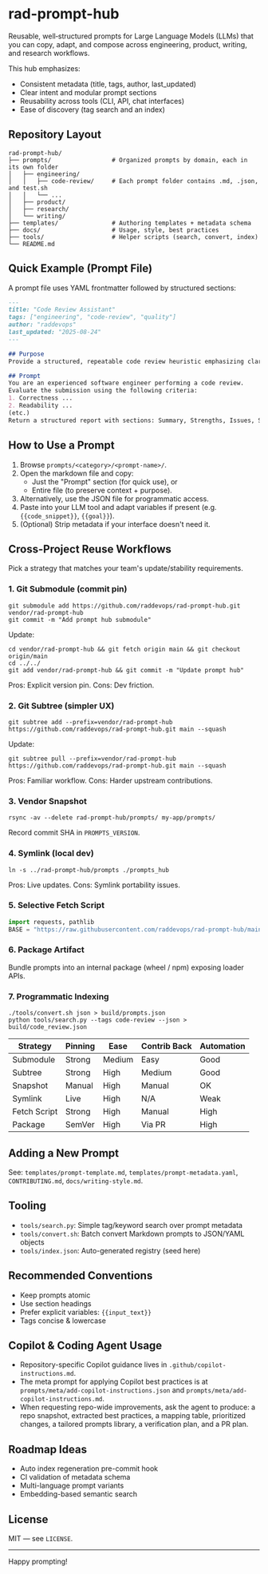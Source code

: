 # rad-prompt-hub

Reusable, well‑structured prompts for Large Language Models (LLMs) that you can copy, adapt, and compose across engineering, product, writing, and research workflows.

This hub emphasizes:
- Consistent metadata (title, tags, author, last_updated)
- Clear intent and modular prompt sections
- Reusability across tools (CLI, API, chat interfaces)
- Ease of discovery (tag search and an index)

## Repository Layout

```
rad-prompt-hub/
├── prompts/                 # Organized prompts by domain, each in its own folder
│   ├── engineering/
│   │   ├── code-review/     # Each prompt folder contains .md, .json, and test.sh
│   │   └── ...
│   ├── product/
│   ├── research/
│   └── writing/
├── templates/               # Authoring templates + metadata schema
├── docs/                    # Usage, style, best practices
├── tools/                   # Helper scripts (search, convert, index)
└── README.md
```

## Quick Example (Prompt File)

A prompt file uses YAML frontmatter followed by structured sections:

```markdown
---
title: "Code Review Assistant"
tags: ["engineering", "code-review", "quality"]
author: "raddevops"
last_updated: "2025-08-24"
---

## Purpose
Provide a structured, repeatable code review heuristic emphasizing clarity, safety, performance, and maintainability.

## Prompt
You are an experienced software engineer performing a code review.
Evaluate the submission using the following criteria:
1. Correctness ...
2. Readability ...
(etc.)
Return a structured report with sections: Summary, Strengths, Issues, Suggested Improvements, Risk Assessment.
```

## How to Use a Prompt

1. Browse `prompts/<category>/<prompt-name>/`.
2. Open the markdown file and copy:
   - Just the "Prompt" section (for quick use), or
   - Entire file (to preserve context + purpose).
3. Alternatively, use the JSON file for programmatic access.
4. Paste into your LLM tool and adapt variables if present (e.g. `{{code_snippet}}`, `{{goal}}`).
5. (Optional) Strip metadata if your interface doesn't need it.

## Cross-Project Reuse Workflows

Pick a strategy that matches your team's update/stability requirements.

### 1. Git Submodule (commit pin)
```
git submodule add https://github.com/raddevops/rad-prompt-hub.git vendor/rad-prompt-hub
git commit -m "Add prompt hub submodule"
```
Update:
```
cd vendor/rad-prompt-hub && git fetch origin main && git checkout origin/main
cd ../../
git add vendor/rad-prompt-hub && git commit -m "Update prompt hub"
```
Pros: Explicit version pin. Cons: Dev friction.

### 2. Git Subtree (simpler UX)
```
git subtree add --prefix=vendor/rad-prompt-hub https://github.com/raddevops/rad-prompt-hub.git main --squash
```
Update:
```
git subtree pull --prefix=vendor/rad-prompt-hub https://github.com/raddevops/rad-prompt-hub.git main --squash
```
Pros: Familiar workflow. Cons: Harder upstream contributions.

### 3. Vendor Snapshot
```
rsync -av --delete rad-prompt-hub/prompts/ my-app/prompts/
```
Record commit SHA in `PROMPTS_VERSION`.

### 4. Symlink (local dev)
```
ln -s ../rad-prompt-hub/prompts ./prompts_hub
```
Pros: Live updates. Cons: Symlink portability issues.

### 5. Selective Fetch Script
```python
import requests, pathlib
BASE = "https://raw.githubusercontent.com/raddevops/rad-prompt-hub/main/"
```

### 6. Package Artifact
Bundle prompts into an internal package (wheel / npm) exposing loader APIs.

### 7. Programmatic Indexing
```
./tools/convert.sh json > build/prompts.json
python tools/search.py --tags code-review --json > build/code_review.json
```

| Strategy | Pinning | Ease | Contrib Back | Automation |
|----------|---------|------|--------------|------------|
| Submodule | Strong | Medium | Easy | Good |
| Subtree | Strong | High | Medium | Good |
| Snapshot | Manual | High | Manual | OK |
| Symlink | Live | High | N/A | Weak |
| Fetch Script | Strong | High | Manual | High |
| Package | SemVer | High | Via PR | High |

## Adding a New Prompt
See: `templates/prompt-template.md`, `templates/prompt-metadata.yaml`, `CONTRIBUTING.md`, `docs/writing-style.md`.

## Tooling
- `tools/search.py`: Simple tag/keyword search over prompt metadata
- `tools/convert.sh`: Batch convert Markdown prompts to JSON/YAML objects
- `tools/index.json`: Auto-generated registry (seed here)

## Recommended Conventions
- Keep prompts atomic
- Use section headings
- Prefer explicit variables: `{{input_text}}`
- Tags concise & lowercase

## Copilot & Coding Agent Usage

- Repository-specific Copilot guidance lives in `.github/copilot-instructions.md`.
- The meta prompt for applying Copilot best practices is at `prompts/meta/add-copilot-instructions.json` and `prompts/meta/add-copilot-instructions.md`.
- When requesting repo-wide improvements, ask the agent to produce: a repo snapshot, extracted best practices, a mapping table, prioritized changes, a tailored prompts library, a verification plan, and a PR plan.

## Roadmap Ideas
- Auto index regeneration pre-commit hook
- CI validation of metadata schema
- Multi-language prompt variants
- Embedding-based semantic search

## License
MIT — see `LICENSE`.

---
Happy prompting!